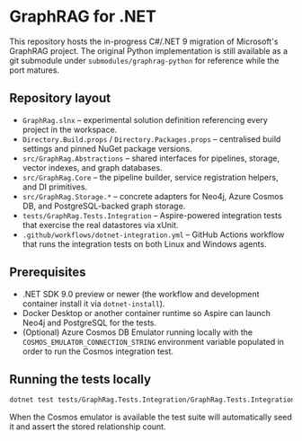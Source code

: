 # GraphRAG for .NET

This repository hosts the in-progress C#/.NET 9 migration of Microsoft's GraphRAG project. The original
Python implementation is still available as a git submodule under `submodules/graphrag-python` for
reference while the port matures.

## Repository layout

- `GraphRag.slnx` – experimental solution definition referencing every project in the workspace.
- `Directory.Build.props` / `Directory.Packages.props` – centralised build settings and pinned NuGet package versions.
- `src/GraphRag.Abstractions` – shared interfaces for pipelines, storage, vector indexes, and graph databases.
- `src/GraphRag.Core` – the pipeline builder, service registration helpers, and DI primitives.
- `src/GraphRag.Storage.*` – concrete adapters for Neo4j, Azure Cosmos DB, and PostgreSQL-backed graph storage.
- `tests/GraphRag.Tests.Integration` – Aspire-powered integration tests that exercise the real datastores via xUnit.
- `.github/workflows/dotnet-integration.yml` – GitHub Actions workflow that runs the integration tests on both Linux and Windows agents.

## Prerequisites

- .NET SDK 9.0 preview or newer (the workflow and development container install it via `dotnet-install`).
- Docker Desktop or another container runtime so Aspire can launch Neo4j and PostgreSQL for the tests.
- (Optional) Azure Cosmos DB Emulator running locally with the `COSMOS_EMULATOR_CONNECTION_STRING` environment
  variable populated in order to run the Cosmos integration test.

## Running the tests locally

```bash
dotnet test tests/GraphRag.Tests.Integration/GraphRag.Tests.Integration.csproj --logger "console;verbosity=normal"
```

When the Cosmos emulator is available the test suite will automatically seed it and assert the stored relationship count.
